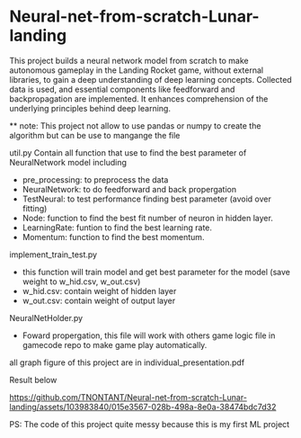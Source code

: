 # Neural-net-from-scratch-Lunar-landing
This project builds a neural network model from scratch to make autonomous gameplay in the Landing Rocket game, without external libraries, to gain a deep understanding of deep learning concepts. Collected data is used, and essential components like feedforward and backpropagation are implemented. It enhances comprehension of the underlying principles behind deep learning.

** note: This project not allow to use pandas or numpy to create the algorithm but can be use to mangange the file

util.py Contain all function that use to find the best parameter of NeuralNetwork model including
- pre_processing: to preprocess the data
- NeuralNetwork: to do feedforward and back propergation
- TestNeural: to test performance finding best parameter (avoid over fitting)
- Node: function to find the best fit number of neuron in hidden layer.
- LearningRate: funtion to find the best learning rate.
- Momentum: function to find the best momentum.

implement_train_test.py
- this function will train model and get best parameter for the model (save weight to w_hid.csv, w_out.csv)
- w_hid.csv: contain weight of hidden layer
- w_out.csv: contain weight of output layer

NeuralNetHolder.py
- Foward propergation, this file will work with others game logic file in gamecode repo to make game play automatically.

all graph figure of this project are in individual_presentation.pdf

Result below

https://github.com/TNONTANT/Neural-net-from-scratch-Lunar-landing/assets/103983840/015e3567-028b-498a-8e0a-38474bdc7d32

PS: The code of this project quite messy because this is my first ML project
